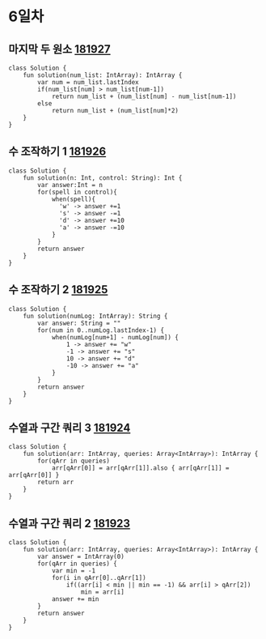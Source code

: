 # 6일차
## 마지막 두 원소 [181927](https://school.programmers.co.kr/learn/courses/30/lessons/181927)
```
class Solution {
    fun solution(num_list: IntArray): IntArray {
        var num = num_list.lastIndex
        if(num_list[num] > num_list[num-1])
            return num_list + (num_list[num] - num_list[num-1])
        else
            return num_list + (num_list[num]*2)
    }
}
```

## 수 조작하기 1 [181926](https://school.programmers.co.kr/learn/courses/30/lessons/181926)
```
class Solution {
    fun solution(n: Int, control: String): Int {
        var answer:Int = n
        for(spell in control){
            when(spell){
              'w' -> answer +=1
              's' -> answer -=1
              'd' -> answer +=10
              'a' -> answer -=10
            }
        }
        return answer
    }
}
```

## 수 조작하기 2 [181925](https://school.programmers.co.kr/learn/courses/30/lessons/181925)
```
class Solution {
    fun solution(numLog: IntArray): String {
        var answer: String = ""
        for(num in 0..numLog.lastIndex-1) {
            when(numLog[num+1] - numLog[num]) {
                1 -> answer += "w"
                -1 -> answer += "s"
                10 -> answer += "d"
                -10 -> answer += "a"
            }
        }
        return answer
    }
}
```

## 수열과 구간 쿼리 3 [181924](https://school.programmers.co.kr/learn/courses/30/lessons/181924)
```
class Solution {
    fun solution(arr: IntArray, queries: Array<IntArray>): IntArray {
        for(qArr in queries) 
            arr[qArr[0]] = arr[qArr[1]].also { arr[qArr[1]] = arr[qArr[0]] }
        return arr
    }
}
```

## 수열과 구간 쿼리 2 [181923](https://school.programmers.co.kr/learn/courses/30/lessons/181923)
```
class Solution {
    fun solution(arr: IntArray, queries: Array<IntArray>): IntArray {
        var answer = IntArray(0)
        for(qArr in queries) {
            var min = -1
            for(i in qArr[0]..qArr[1])
                if((arr[i] < min || min == -1) && arr[i] > qArr[2])
                    min = arr[i]
            answer += min
        }
        return answer
    }
}
```
